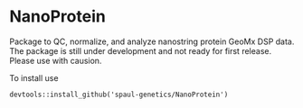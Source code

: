 # NanoProtein

Package to QC, normalize, and analyze nanostring protein GeoMx DSP data. 
The package is still under development and not ready for first release. Please use with causion. 

To install use 

```
devtools::install_github('spaul-genetics/NanoProtein')
```
